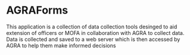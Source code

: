 # AGRAForms 
This application is a collection of data collection tools desinged to aid extension of officers or MOFA in collaboration with AGRA to collect data.
Data is collected and saved to a web server which is then accessed by AGRA to help them make informed decisions
